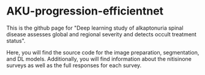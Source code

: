 # AKU-progression-efficientnet

This is the github page for "Deep learning study of alkaptonuria spinal disease assesses global and regional severity and detects occult treatment status".

Here, you will find the source code for the image preparation, segmentation, and DL models. Additionally, you will find information about the nitisinone surveys as well as the full responses for each survey. 
